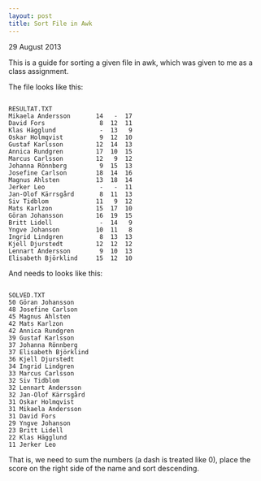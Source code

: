 ```yaml
---
layout: post
title: Sort File in Awk
---
```

<p class="meta">29 August 2013</p>

This is a guide for sorting a given file in awk, which was given to me as a class assignment.

The file looks like this:
<pre class="terminal"><code>
RESULTAT.TXT
Mikaela Andersson       14   -  17 
David Fors               8  12  11 
Klas H&auml;gglund            -  13   9 
Oskar Holmqvist          9  12  10 
Gustaf Karlsson         12  14  13 
Annica Rundgren         17  10  15 
Marcus Carlsson         12   9  12 
Johanna R&ouml;nnberg         9  15  13 
Josefine Carlson        18  14  16 
Magnus Ahlsten          13  18  14 
Jerker Leo               -   -  11 
Jan-Olof K&auml;rrsg&aring;rd       8  11  13 
Siv Tidblom             11   9  12 
Mats Karlzon            15  17  10 
G&ouml;ran Johansson         16  19  15 
Britt Lidell             -  14   9 
Yngve Johanson          10  11   8 
Ingrid Lindgren          8  13  13 
Kjell Djurstedt         12  12  12 
Lennart Andersson        9  10  13 
Elisabeth Bj&ouml;rklind     15  12  10 
</code></pre>

And needs to looks like this:
<pre class="terminal"><code>
SOLVED.TXT
50 G&ouml;ran Johansson
48 Josefine Carlson
45 Magnus Ahlsten
42 Mats Karlzon
42 Annica Rundgren
39 Gustaf Karlsson
37 Johanna R&ouml;nnberg
37 Elisabeth Bj&ouml;rklind 
36 Kjell Djurstedt
34 Ingrid Lindgren
33 Marcus Carlsson
32 Siv Tidblom
32 Lennart Andersson
32 Jan-Olof K&auml;rrsg&aring;rd
31 Oskar Holmqvist
31 Mikaela Andersson
31 David Fors
29 Yngve Johanson
23 Britt Lidell
22 Klas H&auml;gglund
11 Jerker Leo
</code></pre>

That is, we need to sum the numbers (a dash is treated like 0), place the score on the right side of the name and sort descending.


